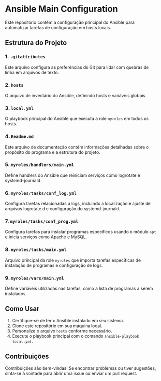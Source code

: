 # Ansible Main Configuration

Este repositório contém a configuração principal do Ansible para automatizar tarefas de configuração em hosts locais.

## Estrutura do Projeto

### 1. `.gitattributes`

Este arquivo configura as preferências do Git para lidar com quebras de linha em arquivos de texto.

### 2. `hosts`

O arquivo de inventário do Ansible, definindo hosts e variáveis globais.

### 3. `local.yml`

O playbook principal do Ansible que executa a role `myroles` em todos os hosts.

### 4. `Readme.md`

Este arquivo de documentação contém informações detalhadas sobre o propósito do programa e a estrutura do projeto.

### 5. `myroles/handlers/main.yml`

Define handlers do Ansible que reiniciam serviços como logrotate e systemd-journald.

### 6. `myroles/tasks/conf_log.yml`

Configura tarefas relacionadas a logs, incluindo a localização e ajuste de arquivos logrotate.d e configuração do systemd-journald.

### 7. `myroles/tasks/conf_prog.yml`

Configura tarefas para instalar programas específicos usando o módulo `apt` e inicia serviços como Apache e MySQL.

### 8. `myroles/tasks/main.yml`

Arquivo principal da role `myroles` que importa tarefas específicas de instalação de programas e configuração de logs.

### 9. `myroles/vars/main.yml`

Define variáveis utilizadas nas tarefas, como a lista de programas a serem instalados.

## Como Usar

1. Certifique-se de ter o Ansible instalado em seu sistema.
2. Clone este repositório em sua máquina local.
3. Personalize o arquivo `hosts` conforme necessário.
4. Execute o playbook principal com o comando `ansible-playbook local.yml`.

## Contribuições

Contribuições são bem-vindas! Se encontrar problemas ou tiver sugestões, sinta-se à vontade para abrir uma issue ou enviar um pull request.
